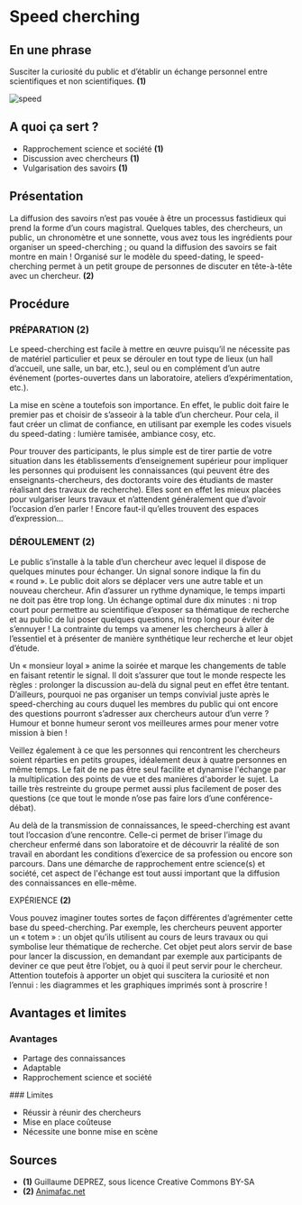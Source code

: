 # Speed cherching  

## En une phrase  
Susciter la curiosité du public et d’établir un échange personnel entre scientifiques et non scientifiques. **(1)**

![speed](http://honua.fr/wp-content/uploads/2014/09/DSC_1574light-660x437.jpg)
 
## A quoi ça sert ?
* Rapprochement science et société **(1)**
* Discussion avec chercheurs **(1)**
* Vulgarisation des savoirs **(1)**

## Présentation 

La diffusion des savoirs n’est pas vouée à être un processus fastidieux qui prend la forme d’un cours magistral. Quelques tables, des chercheurs, un public, un chronomètre et une sonnette, vous avez tous les ingrédients pour organiser un speed-cherching ; ou quand la diffusion des savoirs se fait montre en main ! Organisé sur le modèle du speed-dating, le speed-cherching permet à un petit groupe de personnes de discuter en tête-à-tête avec un chercheur. **(2)**


## Procédure 

### PRÉPARATION **(2)**
Le speed-cherching est facile à mettre en œuvre puisqu’il ne nécessite pas de matériel particulier et peux se dérouler en tout type de lieux (un hall d’accueil, une salle, un bar, etc.), seul ou en complément d’un autre événement (portes-ouvertes dans un laboratoire, ateliers d’expérimentation, etc.).

La mise en scène a toutefois son importance. En effet, le public doit faire le premier pas et choisir de s’asseoir à la table d’un chercheur. Pour cela, il faut créer un climat de confiance, en utilisant par exemple les codes visuels du speed-dating : lumière tamisée, ambiance cosy, etc.

Pour trouver des participants, le plus simple est de tirer partie de votre situation dans les établissements d’enseignement supérieur pour impliquer les personnes qui produisent les connaissances (qui peuvent être des enseignants-chercheurs, des doctorants voire des étudiants de master réalisant des travaux de recherche). Elles sont en effet les mieux placées pour vulgariser leurs travaux et n’attendent généralement que d’avoir l’occasion d’en parler ! Encore faut-il qu’elles trouvent des espaces d’expression...

### DÉROULEMENT **(2)**

Le public s’installe à la table d’un chercheur avec lequel il dispose de quelques minutes pour échanger. Un signal sonore indique la fin du « round ». Le public doit alors se déplacer vers une autre table et un nouveau chercheur. Afin d’assurer un rythme dynamique, le temps imparti ne doit pas être trop long. Un échange optimal dure dix minutes : ni trop court pour permettre au scientifique d’exposer sa thématique de recherche et au public de lui poser quelques questions, ni trop long pour éviter de s’ennuyer ! La contrainte du temps va amener les chercheurs à aller à l’essentiel et à présenter de manière synthétique leur recherche et leur objet d’étude.

Un « monsieur loyal » anime la soirée et marque les changements de table en faisant retentir le signal. Il doit s’assurer que tout le monde respecte les règles : prolonger la discussion au-delà du signal peut en effet être tentant. D’ailleurs, pourquoi ne pas organiser un temps convivial juste après le speed-cherching au cours duquel les membres du public qui ont encore des questions pourront s’adresser aux chercheurs autour d’un verre ? Humour et bonne humeur seront vos meilleures armes pour mener votre mission à bien !

Veillez également à ce que les personnes qui rencontrent les chercheurs soient réparties en petits groupes, idéalement deux à quatre personnes en même temps. Le fait de ne pas être seul facilite et dynamise l'échange par la multiplication des points de vue et des manières d'aborder le sujet. La taille très restreinte du groupe permet aussi plus facilement de poser des questions (ce que tout le monde n’ose pas faire lors d’une conférence-débat).

Au delà de la transmission de connaissances, le speed-cherching est avant tout l’occasion d’une rencontre. Celle-ci permet de briser l’image du chercheur enfermé dans son laboratoire et de découvrir la réalité de son travail en abordant les conditions d’exercice de sa profession ou encore son parcours. Dans une démarche de rapprochement entre science(s) et société, cet aspect de l'échange est tout aussi important que la diffusion des connaissances en elle-même.

EXPÉRIENCE **(2)**

Vous pouvez imaginer toutes sortes de façon différentes d’agrémenter cette base du speed-cherching. Par exemple, les chercheurs peuvent apporter un « totem » : un objet qu’ils utilisent au cours de leurs travaux ou qui symbolise leur thématique de recherche. Cet objet peut alors servir de base pour lancer la discussion, en demandant par exemple aux participants de deviner ce que peut être l’objet, ou à quoi il peut servir pour le chercheur. Attention toutefois à apporter un objet qui suscitera la curiosité et non l’ennui : les diagrammes et les graphiques imprimés sont à proscrire !


## Avantages et limites 

### Avantages 
* Partage des connaissances
* Adaptable
* Rapprochement science et société


### Limites 
* Réussir à réunir des chercheurs 
* Mise en place coûteuse
* Nécessite une bonne mise en scène

## Sources

* **(1)** Guillaume DEPREZ, sous licence Creative Commons BY-SA
* **(2)** [Animafac.net](http://www.animafac.net/assets/PDF/Diffusion-des-savoirs/Fiche-85organiser-un-speed-cherching.pdf)
